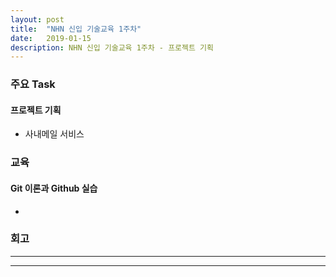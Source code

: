 ```yaml
---
layout: post
title:  "NHN 신입 기술교육 1주차"
date:   2019-01-15
description: NHN 신입 기술교육 1주차 - 프로젝트 기획
---
```


### 주요 Task
#### 프로젝트 기획
* 사내메일 서비스


### 교육
#### Git 이론과 Github 실습
* 

### 회고

* * *
* * *
